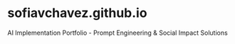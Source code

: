 # sofiavchavez.github.io
AI Implementation Portfolio - Prompt Engineering &amp; Social Impact Solutions
